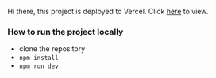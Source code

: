 Hi there, this project is deployed to Vercel. Click [here](https://parking-okgkcegv0-amr-fekrys-projects.vercel.app/parking-lot) to view.

### How to run the project locally

- clone the repository
- `npm install`
- `npm run dev`
